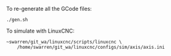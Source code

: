 To re-generate all the GCode files:

```shell
./gen.sh
```

To simulate with LinuxCNC:

```shell
~swarren/git_wa/linuxcnc/scripts/linuxcnc \
    /home/swarren/git_wa/linuxcnc/configs/sim/axis/axis.ini
```
